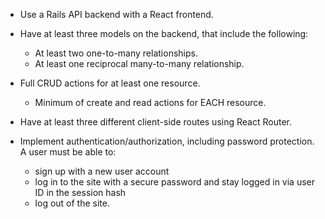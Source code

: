 - Use a Rails API backend with a React frontend.

- Have at least three models on the backend, that include the following:
    - At least two one-to-many relationships.
    - At least one reciprocal many-to-many relationship.

- Full CRUD actions for at least one resource.
    - Minimum of create and read actions for EACH resource.

- Have at least three different client-side routes using React Router.

- Implement authentication/authorization, including password protection. A user must be able to: 
    - sign up with a new user account
    - log in to the site with a secure password and stay logged in via user ID in the session hash
    - log out of the site.
